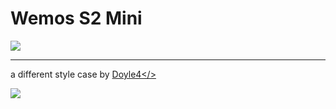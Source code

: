 # Wemos S2 Mini

<img src=https://github.com/stooged/ESP32-Server-900u/blob/main/3D_Printed_Cases/Wemos_S2_Mini/Wemos_S2_Mini.jpg>

<hr>

a different style case by <a href=https://github.com/Doyle4>Doyle4</>

<img src=https://github.com/stooged/ESP32-Server-900u/blob/main/3D_Printed_Cases/Wemos_S2_Mini/S2_Mini_By_Doyle4.jpg>

